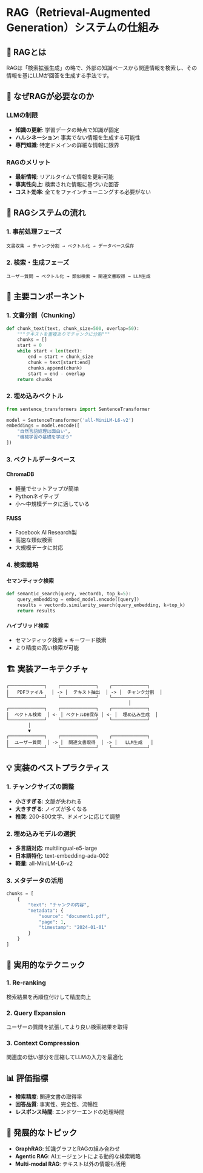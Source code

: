 # RAG（Retrieval-Augmented Generation）システムの仕組み

## 🎯 RAGとは

RAGは「検索拡張生成」の略で、外部の知識ベースから関連情報を検索し、その情報を基にLLMが回答を生成する手法です。

## 🤔 なぜRAGが必要なのか

### LLMの制限
- **知識の更新**: 学習データの時点で知識が固定
- **ハルシネーション**: 事実でない情報を生成する可能性
- **専門知識**: 特定ドメインの詳細な情報に限界

### RAGのメリット
- **最新情報**: リアルタイムで情報を更新可能
- **事実性向上**: 検索された情報に基づいた回答
- **コスト効率**: 全てをファインチューニングする必要がない

## 🔄 RAGシステムの流れ

### 1. 事前処理フェーズ
```
文書収集 → チャンク分割 → ベクトル化 → データベース保存
```

### 2. 検索・生成フェーズ
```
ユーザー質問 → ベクトル化 → 類似検索 → 関連文書取得 → LLM生成
```

## 🧩 主要コンポーネント

### 1. 文書分割（Chunking）
```python
def chunk_text(text, chunk_size=500, overlap=50):
    """テキストを重複ありでチャンクに分割"""
    chunks = []
    start = 0
    while start < len(text):
        end = start + chunk_size
        chunk = text[start:end]
        chunks.append(chunk)
        start = end - overlap
    return chunks
```

### 2. 埋め込みベクトル
```python
from sentence_transformers import SentenceTransformer

model = SentenceTransformer('all-MiniLM-L6-v2')
embeddings = model.encode([
    "自然言語処理は面白い",
    "機械学習の基礎を学ぼう"
])
```

### 3. ベクトルデータベース

#### ChromaDB
- 軽量でセットアップが簡単
- Pythonネイティブ
- 小〜中規模データに適している

#### FAISS
- Facebook AI Research製
- 高速な類似検索
- 大規模データに対応

### 4. 検索戦略

#### セマンティック検索
```python
def semantic_search(query, vectordb, top_k=5):
    query_embedding = embed_model.encode([query])
    results = vectordb.similarity_search(query_embedding, k=top_k)
    return results
```

#### ハイブリッド検索
- セマンティック検索 + キーワード検索
- より精度の高い検索が可能

## 🏗️ 実装アーキテクチャ

```
┌─────────────┐    ┌─────────────┐    ┌─────────────┐
│   PDFファイル   │ -> │  テキスト抽出  │ -> │  チャンク分割  │
└─────────────┘    └─────────────┘    └─────────────┘
                                             │
┌─────────────┐    ┌─────────────┐    ┌─────────────┐
│  ベクトル検索  │ <- │ ベクトルDB保存 │ <- │  埋め込み生成  │
└─────────────┘    └─────────────┘    └─────────────┘
        │
        ▼
┌─────────────┐    ┌─────────────┐    ┌─────────────┐
│  ユーザー質問  │ -> │  関連文書取得  │ -> │   LLM生成   │
└─────────────┘    └─────────────┘    └─────────────┘
```

## 💡 実装のベストプラクティス

### 1. チャンクサイズの調整
- **小さすぎる**: 文脈が失われる
- **大きすぎる**: ノイズが多くなる
- **推奨**: 200-800文字、ドメインに応じて調整

### 2. 埋め込みモデルの選択
- **多言語対応**: multilingual-e5-large
- **日本語特化**: text-embedding-ada-002
- **軽量**: all-MiniLM-L6-v2

### 3. メタデータの活用
```python
chunks = [
    {
        "text": "チャンクの内容",
        "metadata": {
            "source": "document1.pdf",
            "page": 1,
            "timestamp": "2024-01-01"
        }
    }
]
```

## 🔧 実用的なテクニック

### 1. Re-ranking
検索結果を再順位付けして精度向上

### 2. Query Expansion
ユーザーの質問を拡張してより良い検索結果を取得

### 3. Context Compression
関連度の低い部分を圧縮してLLMの入力を最適化

## 📊 評価指標

- **検索精度**: 関連文書の取得率
- **回答品質**: 事実性、完全性、流暢性
- **レスポンス時間**: エンドツーエンドの処理時間

## 🚀 発展的なトピック

- **GraphRAG**: 知識グラフとRAGの組み合わせ
- **Agentic RAG**: AIエージェントによる動的な検索戦略
- **Multi-modal RAG**: テキスト以外の情報も活用
